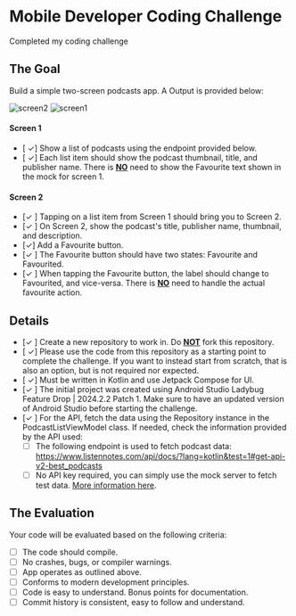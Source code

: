 # Mobile Developer Coding Challenge
 Completed my coding challenge

## The Goal

Build a simple two-screen podcasts app. A Output is provided below:

![screen2](https://github.com/user-attachments/assets/b5c14af7-b6dd-4db5-9f5b-8bbc9a4f7914)
![screen1](https://github.com/user-attachments/assets/eba46fa7-f304-4a89-8a8c-cdebad6fbaf6)



#### Screen 1

- [ ✓] Show a list of podcasts using the endpoint provided below.
- [ ✓] Each list item should show the podcast thumbnail, title, and publisher name. There is <ins>**NO**</ins> need to show the Favourite text shown in the mock for screen 1.

#### Screen 2

- [✓ ] Tapping on a list item from Screen 1 should bring you to Screen 2.
- [✓ ] On Screen 2, show the podcast's title, publisher name, thumbnail, and description.
- [✓] Add a Favourite button.
- [✓ ] The Favourite button should have two states: Favourite and Favourited.
- [✓ ] When tapping the Favourite button, the label should change to Favourited, and vice-versa. There is <ins>**NO**</ins> need to handle the actual favourite action.

## Details

- [✓ ] Create a new repository to work in. Do <ins>**NOT**</ins> fork this repository.
- [ ✓] Please use the code from this repository as a starting point to complete the challenge. If you want to instead start from scratch, that is also an option, but is not required nor expected.
- [ ✓] Must be written in Kotlin and use Jetpack Compose for UI.
- [✓ ] The initial project was created using Android Studio Ladybug Feature Drop | 2024.2.2 Patch 1. Make sure to have an updated version of Android Studio before starting the challenge.
- [✓ ] For the API, fetch the data using the Repository instance in the PodcastListViewModel class. If needed, check the information provided by the API used:
	 - [ ] The following endpoint is used to fetch podcast data: https://www.listennotes.com/api/docs/?lang=kotlin&test=1#get-api-v2-best_podcasts
	 - [ ] No API key required, you can simply use the mock server to fetch test data. [More information here](https://www.listennotes.help/article/48-how-to-test-the-podcast-api-without-an-api-key "More information here").

## The Evaluation

Your code will be evaluated based on the following criteria:

- [ ] The code should compile.
- [ ] No crashes, bugs, or compiler warnings.
- [ ] App operates as outlined above.
- [ ] Conforms to modern development principles.
- [ ] Code is easy to understand. Bonus points for documentation.
- [ ] Commit history is consistent, easy to follow and understand.
